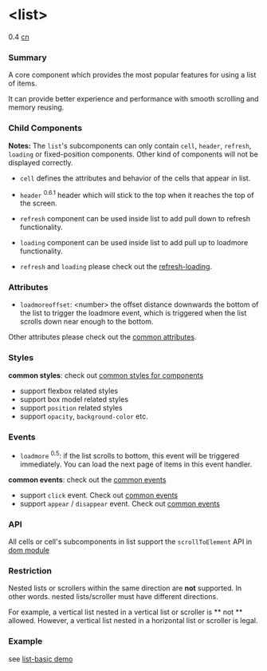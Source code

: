 # &lt;list&gt;
<span class="weex-version">0.4</span>
<a href="https://github.com/weexteam/article/issues/74"  class="weex-translate incomplete">cn</a>


### Summary

A core component which provides the most popular features for using a list of items.  

It can provide better experience and performance with smooth scrolling and memory reusing.

### Child Components

**Notes:** The `list`'s subcomponents can only contain `cell`, `header`, `refresh`, `loading` or fixed-position components. Other kind of components will not be displayed correctly.

* `cell` defines the attributes and behavior of the cells that appear in list.
* `header` <sup class="wx-v">0.6.1</sup> header which will stick to the top when it reaches the top of the screen.
* `refresh` component can be used inside list to add pull down to refresh functionality.
* `loading` component can be used inside list to add pull up to loadmore functionality.

* `refresh` and `loading` please check out the [refresh-loading](refresh-loading.md).

### Attributes

- `loadmoreoffset`: &lt;number&gt; the offset distance downwards the bottom of the list to trigger the loadmore event, which is triggered when the list scrolls down near enough to the bottom.

Other attributes please check out the [common attributes](../references/common-attrs.md).


### Styles
**common styles**: check out [common styles for components](../references/common-style.md)

- support flexbox related styles
- support box model related styles
- support ``position`` related styles
- support ``opacity``, ``background-color`` etc.

### Events

- `loadmore` <sup class="wx-v">0.5</sup>: if the list scrolls to bottom, this event will be triggered immediately. You can load the next page of items in this event handler.

**common events**: check out the [common events](../references/common-event.md)

- support `click` event. Check out [common events](../references/common-event.md)
- support `appear` / `disappear` event. Check out [common events](../references/common-event.md)

### API

All cells or cell's subcomponents in list support the `scrollToElement` API in [dom module](../modules/dom.md)

### Restriction
Nested lists or scrollers within the same direction are **not** supported. In other words. nested lists/scroller must have different directions.

For example, a vertical list nested in a vertical list or scroller is ** not ** allowed. However, a vertical list nested in a horizontal list or scroller is legal.

### Example

see [list-basic demo](https://github.com/alibaba/weex/blob/example/examples/component/list/list-basic.we)
